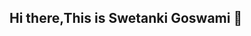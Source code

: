 ## Hi there,This is Swetanki Goswami 👋

<!--
**Swetanki/Swetanki** is a ✨ _special_ ✨ repository because its `README.md` (this file) appears on your GitHub profile.

Here are some ideas to get you started:

- 🔭 I’m currently working on my problem solving skills.
- 🌱 I’m currently learning data structure and algorithms.
- 📫 How to reach me: swetankigoswami@gmail.com
- 😄 Pronouns: She/her
- ⚡ Fun fact: I am not a smart person but I am a "somehow get it done" person
-->
